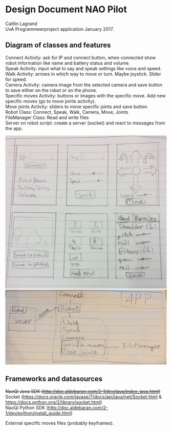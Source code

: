 # Design Document NAO Pilot
Caitlin Lagrand </br>
UvA Programmeerproject application January 2017.

## Diagram of classes and features
Connect Activity: ask for IP and connect button, when connected show robot information like name and battery status and volume.</br>
Speak Activity: input what to say and speak settings like voice and speed. </br>
Walk Activity: arrows in which way to move or turn. Maybe joystick. Slider for speed. </br>
Camera Activity: camera image from the selected camera and save button to save either on the robot or on the phone. </br>
Specific moves Activity: buttons or images with the specific move. Add new specific moves (go to move joints activity). </br>
Move joints Activity: sliders to move specific joints and save button. </br>
Robot Class: Connect, Speak, Walk, Camera, Move, Joints </br>
FileManager Class: Read and write files </br>
Server on robot script: create a server (socket) and react to messages from the app. </br>

<img src="doc/appSketch.jpg">
<img src="doc/modulesDiagram.jpg">

## Frameworks and datasources
~~NaoQi Java SDK (http://doc.aldebaran.com/2-1/dev/java/index_java.html)~~</br>
Socket (https://docs.oracle.com/javase/7/docs/api/java/net/Socket.html & https://docs.python.org/2/library/socket.html) </br>
NaoQi Python SDK (http://doc.aldebaran.com/2-1/dev/python/install_guide.html) </br>

External specific moves files (probably keyframes). </br>
